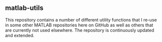 ## matlab-utils

This repository contains a number of different utility functions that I re-use in some other MATLAB repositories here on GitHub as well as others that are currently not used elsewhere. The repository is continuously updated and extended.  